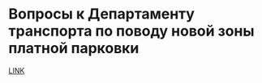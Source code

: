 # Вопросы к Департаменту транспорта по поводу новой зоны платной парковки



[LINK](https://varlamov.ru/1149445.html)